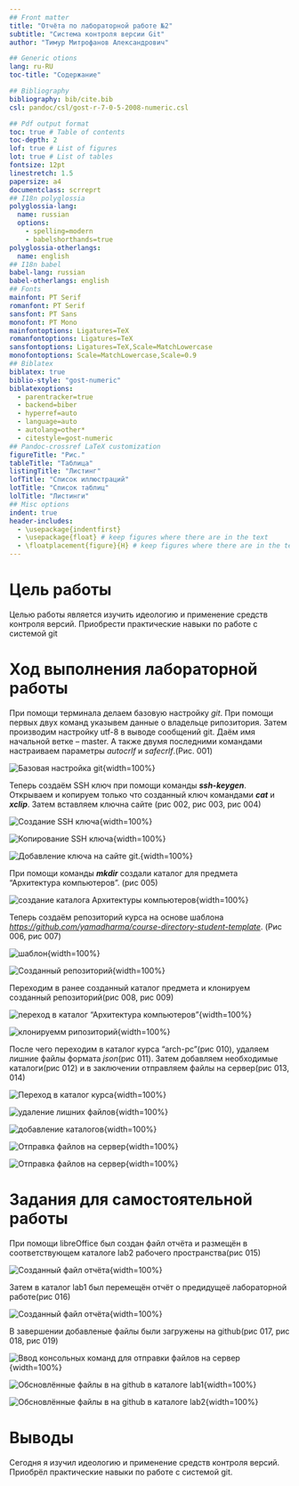 ```yaml
---
## Front matter
title: "Отчёта по лабораторной работе №2"
subtitle: "Система контроля версии Git"
author: "Тимур Митрофанов Александрович"

## Generic otions
lang: ru-RU
toc-title: "Содержание"

## Bibliography
bibliography: bib/cite.bib
csl: pandoc/csl/gost-r-7-0-5-2008-numeric.csl

## Pdf output format
toc: true # Table of contents
toc-depth: 2
lof: true # List of figures
lot: true # List of tables
fontsize: 12pt
linestretch: 1.5
papersize: a4
documentclass: scrreprt
## I18n polyglossia
polyglossia-lang:
  name: russian
  options:
	- spelling=modern
	- babelshorthands=true
polyglossia-otherlangs:
  name: english
## I18n babel
babel-lang: russian
babel-otherlangs: english
## Fonts
mainfont: PT Serif
romanfont: PT Serif
sansfont: PT Sans
monofont: PT Mono
mainfontoptions: Ligatures=TeX
romanfontoptions: Ligatures=TeX
sansfontoptions: Ligatures=TeX,Scale=MatchLowercase
monofontoptions: Scale=MatchLowercase,Scale=0.9
## Biblatex
biblatex: true
biblio-style: "gost-numeric"
biblatexoptions:
  - parentracker=true
  - backend=biber
  - hyperref=auto
  - language=auto
  - autolang=other*
  - citestyle=gost-numeric
## Pandoc-crossref LaTeX customization
figureTitle: "Рис."
tableTitle: "Таблица"
listingTitle: "Листинг"
lofTitle: "Список иллюстраций"
lotTitle: "Список таблиц"
lolTitle: "Листинги"
## Misc options
indent: true
header-includes:
  - \usepackage{indentfirst}
  - \usepackage{float} # keep figures where there are in the text
  - \floatplacement{figure}{H} # keep figures where there are in the text
---
```


# Цель работы

Целью работы является изучить идеологию и применение средств контроля версий. Приобрести практические навыки по работе с системой git


# Ход выполнения лабораторной работы

При помощи терминала делаем базовую настройку *git*. При помощи первых двух команд указывем данные о владельце рипозитория. Затем производим настройку utf-8 в выводе сообщений git. Даём имя начальной ветке – master. А также двумя последними командами настраиваем параметры *autocrlf* и *safecrlf*.(Рис. 001)

![Базовая настройка git](image/001.jpg){width=100%}

Теперь создаём SSH ключ при помощи команды ***ssh-keygen***. Открываем и копируем только что созданный ключ командами ***cat*** и ***xclip***. Затем вставляем ключна сайте (рис 002, рис 003, рис 004)

![Создание SSH ключа](image/002.jpg){width=100%}

![Копирование SSH ключа](image/003.jpg){width=100%}

![Добавление ключа на сайте git.](image/004.jpg){width=100%}

При помощи команды ***mkdir*** создали каталог для предмета “Архитектура компьютеров”. (рис 005)

![создание каталога Архитектуры компьютеров](image/005.jpg){width=100%}


Теперь создаём репозиторий курса на основе шаблона *https://github.com/yamadharma/course-directory-student-template*. (Рис 006, рис 007)

![шаблон](image/006.jpg){width=100%}

![Созданный репозиторий](image/007.jpg){width=100%}

Переходим в ранее созданный каталог предмета и клонируем созданный репозиторий(рис 008, рис 009)

![переход в каталог “Архитектура компьютеров”](image/008.jpg){width=100%}

![клонируемм рипозиторий](image/009.jpg){width=100%}

После чего переходим в каталог курса “arch-pc”(рис 010), удаляем лишние файлы формата *json*(рис 011). Затем добавляем необходимые каталоги(рис 012) и в заключении отправляем файлы на сервер(рис 013, 014)

![Переход в каталог курса](image/010.jpg){width=100%}

![удаление лишних файлов](image/011.jpg){width=100%}

![добавление каталогов](image/012.jpg){width=100%}

![Отправка файлов на сервер](image/013.jpg){width=100%}

![Отправка файлов на сервер](image/014.jpg){width=100%}

# Задания для самостоятельной работы

При помощи libreOffice был создан файл отчёта и размещён в соответствующем каталоге lab2 рабочего пространства(рис 015)

![Созданный файл отчёта](image/015.jpg){width=100%}

Затем в каталог lab1 был перемещён отчёт о предидущеё лабораторной работе(рис 016)

![Созданный файл отчёта](image/016.jpg){width=100%}

В завершении добавленые файлы были загружены на github(рис 017, рис 018, рис 019)

![Ввод консольных команд для отправки файлов на сервер](image/017.jpg){width=100%}

![Обсновлённые файлы в на github в каталоге lab1](image/018.jpg){width=100%}

![Обсновлённые файлы в на github в каталоге lab2](image/019.jpg){width=100%}

# Выводы

Сегодня я изучил идеологию и применение средств контроля версий.
Приобрёл практические навыки по работе с системой git.



